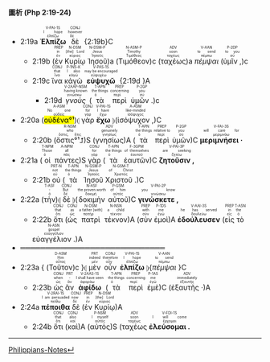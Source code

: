#### 圖析 (Php 2:19-24)
- <rt>2:19a</rt> <RUBY><ruby><ruby><strong>Ἐλπίζω</strong><rt>ἐλπίζω</rt></ruby><rt>I hope</rt></ruby><rt>V-PAI-1S</rt></RUBY> <RUBY><ruby><ruby>δὲ<rt>δέ</rt></ruby><rt>however</rt></ruby><rt>CONJ</rt></RUBY> {<rt>2:19b</rt>}C
	- <rt>2:19b</rt> (<RUBY><ruby><ruby>ἐν<rt>ἐν</rt></ruby><rt>in</rt></ruby><rt>PREP</rt></RUBY> <RUBY><ruby><ruby>Κυρίῳ<rt>κύριος</rt></ruby><rt>[the] Lord</rt></ruby><rt>N-DSM</rt></RUBY> <RUBY><ruby><ruby>Ἰησοῦ<rt>Ἰησοῦς</rt></ruby><rt>Jesus</rt></ruby><rt>N-DSM-P</rt></RUBY>)a (<RUBY><ruby><ruby>Τιμόθεον<rt>Τιμόθεος</rt></ruby><rt>Timothy</rt></ruby><rt>N-ASM-P</rt></RUBY>)c (<RUBY><ruby><ruby>ταχέως<rt>ταχέως</rt></ruby><rt>soon</rt></ruby><rt>ADV</rt></RUBY>)a <RUBY><ruby><ruby><em>πέμψαι</em><rt>πέμπω</rt></ruby><rt>to send</rt></ruby><rt>V-AAN</rt></RUBY> (<RUBY><ruby><ruby>ὑμῖν ,<rt>σύ</rt></ruby><rt>to you</rt></ruby><rt>P-2DP</rt></RUBY>)c 
	- <rt>2:19c</rt> <RUBY><ruby><ruby>ἵνα<rt>ἵνα</rt></ruby><rt>that</rt></ruby><rt>CONJ</rt></RUBY> <RUBY><ruby><ruby>κἀγὼ<rt>κἀγώ</rt></ruby><rt>I also</rt></ruby><rt>P-1NS-K</rt></RUBY> <RUBY><ruby><ruby><strong>εὐψυχῶ</strong><rt>εὐψυχέω</rt></ruby><rt>may be encouraged</rt></ruby><rt>V-PAS-1S</rt></RUBY> {<rt>2:19d </rt>}A
		- <rt>2:19d </rt> <RUBY><ruby><ruby><em>γνοὺς</em><rt>γινώσκω</rt></ruby><rt>having known</rt></ruby><rt>V-2AAP-NSM</rt></RUBY> (<RUBY><ruby><ruby>τὰ<rt>ὁ</rt></ruby><rt>the things</rt></ruby><rt>T-APN</rt></RUBY> <RUBY><ruby><ruby>περὶ<rt>περί</rt></ruby><rt>concerning</rt></ruby><rt>PREP</rt></RUBY> <RUBY><ruby><ruby>ὑμῶν .<rt>σύ</rt></ruby><rt>you</rt></ruby><rt>P-2GP</rt></RUBY>)c 
- <rt>2:20a</rt> (<RUBY><ruby><ruby><mark>οὐδένα°¹</mark><rt>οὐδείς</rt></ruby><rt>No one</rt></ruby><rt>A-ASM</rt></RUBY>)⦇ <RUBY><ruby><ruby>γὰρ<rt>γάρ</rt></ruby><rt>for</rt></ruby><rt>CONJ</rt></RUBY> <RUBY><ruby><ruby><strong>ἔχω</strong><rt>ἔχω</rt></ruby><rt>I have</rt></ruby><rt>V-PAI-1S</rt></RUBY> ⦈(<RUBY><ruby><ruby>ἰσόψυχον ,<rt>ἰσόψυχος</rt></ruby><rt>like-minded</rt></ruby><rt>A-ASM</rt></RUBY>)C 
	- <rt>2:20b</rt> (<RUBY><ruby><ruby>ὅστις°¹⮥<rt>ὅστις, ἥτις</rt></ruby><rt>who</rt></ruby><rt>R-NSM</rt></RUBY>)S (<RUBY><ruby><ruby>γνησίως<rt>γνησίως</rt></ruby><rt>genuinely</rt></ruby><rt>ADV</rt></RUBY>)A (<RUBY><ruby><ruby>τὰ<rt>ὁ</rt></ruby><rt>the things</rt></ruby><rt>T-APN</rt></RUBY> <RUBY><ruby><ruby>περὶ<rt>περί</rt></ruby><rt>relative to</rt></ruby><rt>PREP</rt></RUBY> <RUBY><ruby><ruby>ὑμῶν<rt>σύ</rt></ruby><rt>you</rt></ruby><rt>P-2GP</rt></RUBY>)C <RUBY><ruby><ruby><strong>μεριμνήσει ·</strong><rt>μεριμνάω</rt></ruby><rt>will care for</rt></ruby><rt>V-FAI-3S</rt></RUBY> 
- <rt>2:21a</rt> (<RUBY><ruby><ruby>οἱ<rt>ὁ</rt></ruby><rt>Those</rt></ruby><rt>T-NPM</rt></RUBY> <RUBY><ruby><ruby>πάντες<rt>πᾶς</rt></ruby><rt>all</rt></ruby><rt>A-NPM</rt></RUBY>)S <RUBY><ruby><ruby>γὰρ<rt>γάρ</rt></ruby><rt>for</rt></ruby><rt>CONJ</rt></RUBY> (<RUBY><ruby><ruby>τὰ<rt>ὁ</rt></ruby><rt>the things</rt></ruby><rt>T-APN</rt></RUBY> <RUBY><ruby><ruby>ἑαυτῶν<rt>ἑαυτοῦ</rt></ruby><rt>of themselves</rt></ruby><rt>F-3GPM</rt></RUBY>)C <RUBY><ruby><ruby><strong>ζητοῦσιν ,</strong><rt>ζητέω</rt></ruby><rt>are seeking</rt></ruby><rt>V-PAI-3P</rt></RUBY> 
	- <rt>2:21b</rt> <RUBY><ruby><ruby>οὐ<rt>οὐ</rt></ruby><rt>not</rt></ruby><rt>PRT-N</rt></RUBY> (<RUBY><ruby><ruby>τὰ<rt>ὁ</rt></ruby><rt>the things</rt></ruby><rt>T-APN</rt></RUBY> <RUBY><ruby><ruby>Ἰησοῦ<rt>Ἰησοῦς</rt></ruby><rt>Jesus</rt></ruby><rt>N-GSM-P</rt></RUBY> <RUBY><ruby><ruby>Χριστοῦ .<rt>Χριστός</rt></ruby><rt>of Christ</rt></ruby><rt>N-GSM-T</rt></RUBY>)C
- <rt>2:22a</rt> (<RUBY><ruby><ruby>τὴν<rt>ὁ</rt></ruby><rt>-</rt></ruby><rt>T-ASF</rt></RUBY>)⦇ <RUBY><ruby><ruby>δὲ<rt>δέ</rt></ruby><rt>But</rt></ruby><rt>CONJ</rt></RUBY> ⦈(<RUBY><ruby><ruby>δοκιμὴν<rt>δοκιμή</rt></ruby><rt>the proven worth</rt></ruby><rt>N-ASF</rt></RUBY> <RUBY><ruby><ruby>αὐτοῦ<rt>αὐτός</rt></ruby><rt>of him</rt></ruby><rt>P-GSM</rt></RUBY>)C <RUBY><ruby><ruby><strong>γινώσκετε ,</strong><rt>γινώσκω</rt></ruby><rt>you know</rt></ruby><rt>V-PAI-2P</rt></RUBY> 
	- <rt>2:22b</rt> <RUBY><ruby><ruby>ὅτι<rt>ὅτι</rt></ruby><rt>that</rt></ruby><rt>CONJ</rt></RUBY> (<RUBY><ruby><ruby>ὡς<rt>ὡς</rt></ruby><rt>as</rt></ruby><rt>CONJ</rt></RUBY> <RUBY><ruby><ruby>πατρὶ<rt>πατήρ</rt></ruby><rt>a father [with]</rt></ruby><rt>N-DSM</rt></RUBY> <RUBY><ruby><ruby>τέκνον<rt>τέκνον</rt></ruby><rt>a child</rt></ruby><rt>N-NSN</rt></RUBY>)A (<RUBY><ruby><ruby>σὺν<rt>σύν</rt></ruby><rt>with</rt></ruby><rt>PREP</rt></RUBY> <RUBY><ruby><ruby>ἐμοὶ<rt>ἐγώ</rt></ruby><rt>me</rt></ruby><rt>P-1DS</rt></RUBY>)A <RUBY><ruby><ruby><strong>ἐδούλευσεν</strong><rt>δουλεύω</rt></ruby><rt>he has served</rt></ruby><rt>V-AAI-3S</rt></RUBY> (<RUBY><ruby><ruby>εἰς<rt>εἰς</rt></ruby><rt>in</rt></ruby><rt>PREP</rt></RUBY> <RUBY><ruby><ruby>τὸ<rt>ὁ</rt></ruby><rt>the</rt></ruby><rt>T-ASN</rt></RUBY> <RUBY><ruby><ruby>εὐαγγέλιον .<rt>εὐαγγέλιον</rt></ruby><rt>gospel</rt></ruby><rt>N-ASN</rt></RUBY>)A 
- ═════════════════════════════
- <rt>2:23a</rt> { (<RUBY><ruby><ruby>Τοῦτον<rt>οὗτος</rt></ruby><rt>Him</rt></ruby><rt>D-ASM</rt></RUBY>)c }⦇ <RUBY><ruby><ruby>μὲν<rt>μέν</rt></ruby><rt>indeed</rt></ruby><rt>PRT</rt></RUBY> <RUBY><ruby><ruby>οὖν<rt>οὖν</rt></ruby><rt>therefore</rt></ruby><rt>CONJ</rt></RUBY> <RUBY><ruby><ruby><strong>ἐλπίζω</strong><rt>ἐλπίζω</rt></ruby><rt>I hope</rt></ruby><rt>V-PAI-1S</rt></RUBY> ⦈{<RUBY><ruby><ruby><em>πέμψαι</em><rt>πέμπω</rt></ruby><rt>to send</rt></ruby><rt>V-AAN</rt></RUBY> }C
	- <rt>2:23b</rt> <RUBY><ruby><ruby>ὡς<rt>ὡς</rt></ruby><rt>when</rt></ruby><rt>CONJ</rt></RUBY> <RUBY><ruby><ruby>ἂν<rt>ἄν</rt></ruby><rt>-</rt></ruby><rt>PRT</rt></RUBY> <RUBY><ruby><ruby><strong>ἀφίδω</strong><rt>ἀφοράω</rt></ruby><rt>I shall have seen</rt></ruby><rt>V-2AAS-1S</rt></RUBY> (<RUBY><ruby><ruby>τὰ<rt>ὁ</rt></ruby><rt>the things</rt></ruby><rt>T-APN</rt></RUBY> <RUBY><ruby><ruby>περὶ<rt>περί</rt></ruby><rt>concerning</rt></ruby><rt>PREP</rt></RUBY> <RUBY><ruby><ruby>ἐμὲ<rt>ἐγώ</rt></ruby><rt>me</rt></ruby><rt>P-1AS</rt></RUBY>)C (<RUBY><ruby><ruby>ἐξαυτῆς ·<rt>ἐξαυτῆς</rt></ruby><rt>immediately</rt></ruby><rt>ADV</rt></RUBY>)A
- <rt>2:24a</rt> <RUBY><ruby><ruby><strong>πέποιθα</strong><rt>πείθω</rt></ruby><rt>I am persuaded</rt></ruby><rt>V-2RAI-1S</rt></RUBY> <RUBY><ruby><ruby>δὲ<rt>δέ</rt></ruby><rt>now</rt></ruby><rt>CONJ</rt></RUBY> (<RUBY><ruby><ruby>ἐν<rt>ἐν</rt></ruby><rt>in</rt></ruby><rt>PREP</rt></RUBY> <RUBY><ruby><ruby>Κυρίῳ<rt>κύριος</rt></ruby><rt>[the] Lord</rt></ruby><rt>N-DSM</rt></RUBY>)A
	- <rt>2:24b</rt> <RUBY><ruby><ruby>ὅτι<rt>ὅτι</rt></ruby><rt>that</rt></ruby><rt>CONJ</rt></RUBY> (<RUBY><ruby><ruby>καὶ<rt>καί</rt></ruby><rt>also</rt></ruby><rt>CONJ</rt></RUBY>)A (<RUBY><ruby><ruby>αὐτὸς<rt>αὐτός</rt></ruby><rt>I myself</rt></ruby><rt>P-NSM</rt></RUBY>)S (<RUBY><ruby><ruby>ταχέως<rt>ταχέως</rt></ruby><rt>soon</rt></ruby><rt>ADV</rt></RUBY> <RUBY><ruby><ruby><strong>ἐλεύσομαι .</strong><rt>ἔρχομαι</rt></ruby><rt>I will come</rt></ruby><rt>V-FDI-1S</rt></RUBY> 



---
[Philippians-Notes↵](Philippians-Notes.md)